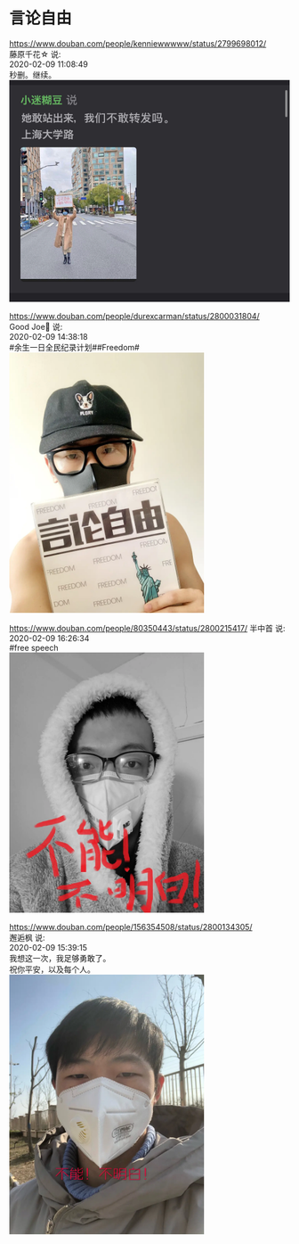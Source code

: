 ﻿# 言论自由

https://www.douban.com/people/kenniewwwww/status/2799698012/   
藤原千花☆ 说:   
2020-02-09 11:08:49   
秒删。继续。   
<img src="https://github.com/markmeloon/GFW/blob/master/2020/2020-02-08_%E8%A8%80%E8%AE%BA%E8%87%AA%E7%94%B1/01.jpg?raw=true" width=800>

https://www.douban.com/people/durexcarman/status/2800031804/   
Good Joe🌈 说:  
2020-02-09 14:38:18  
#余生一日全民纪录计划##Freedom#   
<img src="https://github.com/markmeloon/GFW/blob/master/2020/2020-02-08_%E8%A8%80%E8%AE%BA%E8%87%AA%E7%94%B1/02.jpg?raw=true" width=350>

https://www.douban.com/people/80350443/status/2800215417/
半中首 说:  
2020-02-09 16:26:34  
#free speech   
<img src="https://github.com/markmeloon/GFW/blob/master/2020/2020-02-08_%E8%A8%80%E8%AE%BA%E8%87%AA%E7%94%B1/03.jpg?raw=true" width=350>   

https://www.douban.com/people/156354508/status/2800134305/   
邂逅枫 说:  
2020-02-09 15:39:15   
我想这一次，我足够勇敢了。   
祝你平安，以及每个人。   
<img src="https://github.com/markmeloon/GFW/blob/master/2020/2020-02-08_%E8%A8%80%E8%AE%BA%E8%87%AA%E7%94%B1/04.jpg?raw=true" width=350>  




